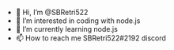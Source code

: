 - 👋 Hi, I’m @SBRetri522
- 👀 I’m interested in coding with node.js
- 🌱 I’m currently learning node.js
- 📫 How to reach me SBRetri522#2192 discord

<!---
SBRetri522/SBRetri522 is a ✨ special ✨ repository because its `README.md` (this file) appears on your GitHub profile.
You can click the Preview link to take a look at your changes.
--->
